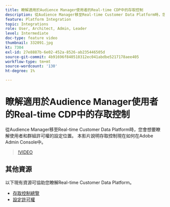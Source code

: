 ```yaml
---
title: 瞭解適用於Audience Manager使用者的Real-time CDP中的存取控制
description: 從Audience Manager移至Real-time Customer Data Platform時，您會想要瞭解使用者和群組許可權的設定位置。 本影片說明存取控制現在如何在Adobe Admin Console中。
feature: Platform Integration
topic: Integrations
role: User, Architect, Admin, Leader
level: Intermediate
doc-type: feature video
thumbnail: 332091.jpg
kt: 7304
exl-id: 27e8887b-6e02-452a-8526-ab235446505d
source-git-commit: 4b91696f840518312ec041abdbe5217178aee405
workflow-type: tm+mt
source-wordcount: '130'
ht-degree: 1%

---
```


# 瞭解適用於Audience Manager使用者的Real-time CDP中的存取控制

從Audience Manager移至Real-time Customer Data Platform時，您會想要瞭解使用者和群組許可權的設定位置。 本影片說明存取控制現在如何在Adobe Admin Console中。

>[!VIDEO](https://video.tv.adobe.com/v/332091/?quality=12&learn=on)

## 其他資源

以下現有資源可協助您瞭解Real-time Customer Data Platform。

* [存取控制總覽](https://experienceleague.adobe.com/docs/experience-platform/access-control/home.html?lang=en#access-control-hierarchy-and-workflow)
* [設定許可權](https://experienceleague.adobe.com/docs/platform-learn/getting-started-for-data-architects-and-data-engineers/configure-permissions.html?lang=en)
